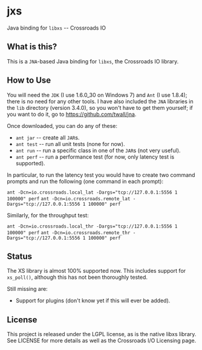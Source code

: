 jxs
===

Java binding for `libxs` -- Crossroads IO


What is this?
-------------

This is a `JNA`-based Java binding for `libxs`, the Crossroads IO library.


How to Use
----------

You will need the `JDK` (I use 1.6.0_30 on Windows 7) and `Ant` (I use
1.8.4); there is no need for any other tools.  I have also included
the `JNA` libraries in the `lib` directory (version 3.4.0), so you
won't have to get them yourself; if you want to do it, go to
https://github.com/twall/jna.

Once downloaded, you can do any of these:

* `ant jar` -- create all `JAR`s.
* `ant test` -- run all unit tests (none for now).
* `ant run` -- run a specific class in one of the `JAR`s (not very
  useful).
* `ant perf` -- run a performance test (for now, only latency test is
  supported).

In particular, to run the latency test you would have to create two
command prompts and run the following (one command in each prompt):

`ant -Dcn=io.crossroads.local_lat -Dargs="tcp://127.0.0.1:5556 1 100000" perf`
`ant -Dcn=io.crossroads.remote_lat -Dargs="tcp://127.0.0.1:5556 1 100000" perf`

Similarly, for the throughput test:

`ant -Dcn=io.crossroads.local_thr -Dargs="tcp://127.0.0.1:5556 1 100000" perf`
`ant -Dcn=io.crossroads.remote_thr -Dargs="tcp://127.0.0.1:5556 1 100000" perf`


Status
------

The XS library is almost 100% supported now.  This includes support
for `xs_poll()`, although this has not been thoroughly tested.

Still missing are:

* Support for plugins (don't know yet if this will ever be added).


License
-------

This project is released under the LGPL license, as is the native
libxs library.  See LICENSE for more details as well as the Crossroads
I/O Licensing page.
